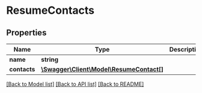 # ResumeContacts

## Properties
Name | Type | Description | Notes
------------ | ------------- | ------------- | -------------
**name** | **string** |  | [optional] 
**contacts** | [**\Swagger\Client\Model\ResumeContact[]**](ResumeContact.md) |  | [optional] 

[[Back to Model list]](../../README.md#documentation-for-models) [[Back to API list]](../../README.md#documentation-for-api-endpoints) [[Back to README]](../../README.md)

